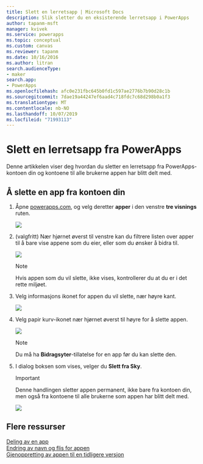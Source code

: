 ```yaml
---
title: Slett en lerretsapp | Microsoft Docs
description: Slik sletter du en eksisterende lerretsapp i PowerApps
author: tapanm-msft
manager: kvivek
ms.service: powerapps
ms.topic: conceptual
ms.custom: canvas
ms.reviewer: tapanm
ms.date: 10/16/2016
ms.author: litran
search.audienceType:
- maker
search.app:
- PowerApps
ms.openlocfilehash: afc0e231fbc645b0fd1c597ae2776b7b90d28c1b
ms.sourcegitcommit: 7dae19a44247ef6aad4c718fdc7c68d298b0a1f3
ms.translationtype: MT
ms.contentlocale: nb-NO
ms.lasthandoff: 10/07/2019
ms.locfileid: "71993113"
---
```

# <a name="delete-a-canvas-app-from-powerapps"></a>Slett en lerretsapp fra PowerApps
Denne artikkelen viser deg hvordan du sletter en lerretsapp fra PowerApps-kontoen din og kontoene til alle brukerne appen har blitt delt med.

## <a name="delete-an-app-from-your-account"></a>Å slette en app fra kontoen din
1. Åpne [powerapps.com](https://web.powerapps.com?utm_source=padocs&utm_medium=linkinadoc&utm_campaign=referralsfromdoc), og velg deretter **apper** i den venstre **tre visnings** ruten.
   
    ![](./media/delete-app/file-apps.png)
2. (valgfritt) Nær hjørnet øverst til venstre kan du filtrere listen over apper til å bare vise appene som du eier, eller som du ønsker å bidra til.
   
    ![](./media/delete-app/filter-list.png)
   
    > [!NOTE]
   > Hvis appen som du vil slette, ikke vises, kontrollerer du at du er i det rette miljøet.
3. Velg informasjons ikonet for appen du vil slette, nær høyre kant.
   
    ![](./media/delete-app/app-options.png)
4. Velg papir kurv-ikonet nær hjørnet øverst til høyre for å slette appen.
   
    ![](./media/delete-app/delete-icon.png)
   
    > [!NOTE]
   > Du må ha **Bidragsyter**-tillatelse for en app før du kan slette den.
5. I dialog boksen som vises, velger du **Slett fra Sky**.  
   
    > [!IMPORTANT]
   > Denne handlingen sletter appen permanent, ikke bare fra kontoen din, men også fra kontoene til alle brukerne som appen har blitt delt med.
   
    ![](./media/delete-app/delete-button.png)

## <a name="more-resources"></a>Flere ressurser
[Deling av en app](share-app.md)  
[Endring av navn og flis for appen](set-name-tile.md)  
[Gjenoppretting av appen til en tidligere versjon](restore-an-app.md)  

